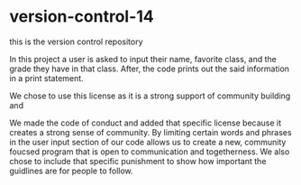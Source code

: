 # version-control-14
this is the version control repository

In this project a user is asked to input their name, favorite class, and the grade they have in that class. After, the code prints out the said information in a print statement.

We chose to use this license as it is a strong support of community building and 

We made the code of conduct and added that specific license because it creates a strong sense of community. By limiting certain words and phrases in the user input section of our code allows us to create a new, community foucsed program that is open to communication and togetherness. We also chose to include that specific punishment to show how important the guidlines are for people to follow. 